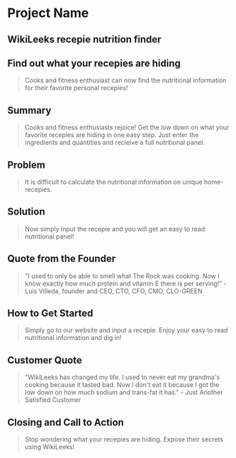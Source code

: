 # Project Name #

<!-- 
> This material was originally posted [here](http://www.quora.com/What-is-Amazons-approach-to-product-development-and-product-management). It is reproduced here for posterities sake.

There is an approach called "working backwards" that is widely used at Amazon. They work backwards from the customer, rather than starting with an idea for a product and trying to bolt customers onto it. While working backwards can be applied to any specific product decision, using this approach is especially important when developing new products or features.

For new initiatives a product manager typically starts by writing an internal press release announcing the finished product. The target audience for the press release is the new/updated product's customers, which can be retail customers or internal users of a tool or technology. Internal press releases are centered around the customer problem, how current solutions (internal or external) fail, and how the new product will blow away existing solutions.

If the benefits listed don't sound very interesting or exciting to customers, then perhaps they're not (and shouldn't be built). Instead, the product manager should keep iterating on the press release until they've come up with benefits that actually sound like benefits. Iterating on a press release is a lot less expensive than iterating on the product itself (and quicker!).

If the press release is more than a page and a half, it is probably too long. Keep it simple. 3-4 sentences for most paragraphs. Cut out the fat. Don't make it into a spec. You can accompany the press release with a FAQ that answers all of the other business or execution questions so the press release can stay focused on what the customer gets. My rule of thumb is that if the press release is hard to write, then the product is probably going to suck. Keep working at it until the outline for each paragraph flows. 

Oh, and I also like to write press-releases in what I call "Oprah-speak" for mainstream consumer products. Imagine you're sitting on Oprah's couch and have just explained the product to her, and then you listen as she explains it to her audience. That's "Oprah-speak", not "Geek-speak".

Once the project moves into development, the press release can be used as a touchstone; a guiding light. The product team can ask themselves, "Are we building what is in the press release?" If they find they're spending time building things that aren't in the press release (overbuilding), they need to ask themselves why. This keeps product development focused on achieving the customer benefits and not building extraneous stuff that takes longer to build, takes resources to maintain, and doesn't provide real customer benefit (at least not enough to warrant inclusion in the press release).
 -->
 
## WikiLeeks recepie nutrition finder ##

## Find out what your recepies are hiding ##
  > Cooks and fitness enthusiast can now find the nutritional information for their favorite personal recepies!

## Summary ##
  > Cooks and fitness enthusiasts rejoice! Get the low down on what your favorite recepies are hiding in one easy step. Just enter the ingredients and quantities and recieive a full nutritional panel.

## Problem ##
  > It is difficult to calculate the nutritional information on unique home-recepies.

## Solution ##
  > Now simply input the recepie and you will get an easy to read nutritional panel!

## Quote from the Founder ##
  > "I used to only be able to smell what The Rock was cooking. Now I know exactly how much protein and vitamin E there is per serving!" - Luis Villeda, founder and CEO, CTO, CFO, CMO, CLO-GREEN

## How to Get Started ##
  > Simply go to our website and input a recepie. Enjoy your easy to read nutritional information and dig in!

## Customer Quote ##
  > "WikiLeeks has changed my life. I used to never eat my grandma's cooking because it tasted bad. Now I don't eat it because I got the low down on how much sodium and trans-fat it has." - Just Another Satisfied Customer

## Closing and Call to Action ##
  > Stop wondering what your recepies are hiding. Expose their secrets using WikiLeeks!
